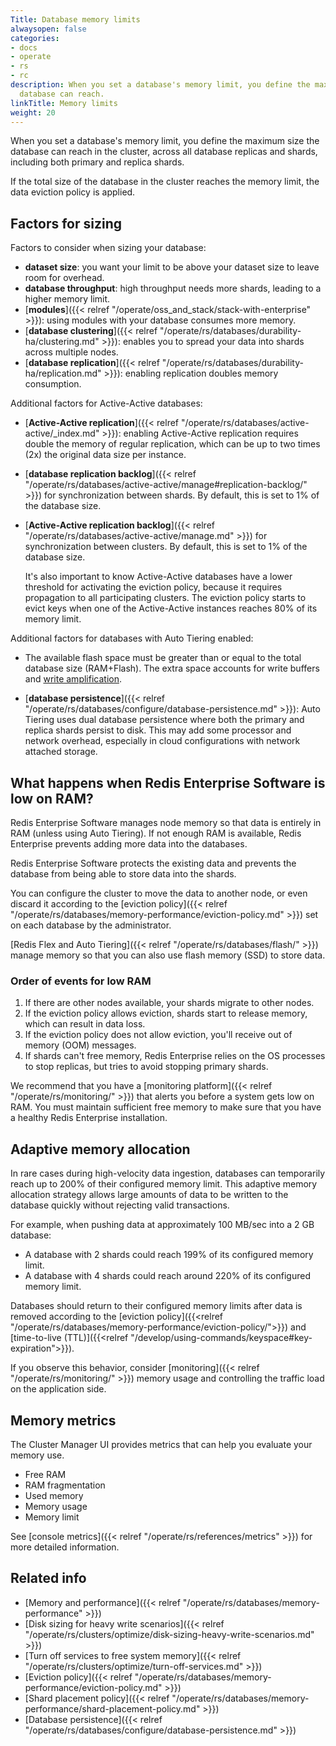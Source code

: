 ```yaml
---
Title: Database memory limits
alwaysopen: false
categories:
- docs
- operate
- rs
- rc
description: When you set a database's memory limit, you define the maximum size the
  database can reach.
linkTitle: Memory limits
weight: 20
---
```

When you set a database's memory limit, you define the maximum size the
database can reach in the cluster, across all database replicas and
shards, including both primary and replica shards.

If the total size of the database in the cluster reaches the memory
limit, the data eviction policy is
applied.

## Factors for sizing

Factors to consider when sizing your database:

- **dataset size**: you want your limit to be above your dataset size to leave room for overhead.
- **database throughput**: high throughput needs more shards, leading to a higher memory limit.
- [**modules**]({{< relref "/operate/oss_and_stack/stack-with-enterprise" >}}): using modules with your database consumes more memory.
- [**database clustering**]({{< relref "/operate/rs/databases/durability-ha/clustering.md" >}}): enables you to spread your data into shards across multiple nodes.
- [**database replication**]({{< relref "/operate/rs/databases/durability-ha/replication.md" >}}): enabling replication doubles memory consumption.

Additional factors for Active-Active databases:

- [**Active-Active replication**]({{< relref "/operate/rs/databases/active-active/_index.md" >}}): enabling Active-Active replication requires double the memory of regular replication, which can be up to two times (2x) the original data size per instance.
- [**database replication backlog**]({{< relref "/operate/rs/databases/active-active/manage#replication-backlog/" >}}) for synchronization between shards. By default, this is set to 1% of the database size.
- [**Active-Active replication backlog**]({{< relref "/operate/rs/databases/active-active/manage.md" >}}) for synchronization between clusters. By default, this is set to 1% of the database size.

  It's also important to know Active-Active databases have a lower threshold for activating the eviction policy, because it requires propagation to all participating clusters. The eviction policy starts to evict keys when one of the Active-Active instances reaches 80% of its memory limit.

Additional factors for  databases with Auto Tiering enabled:

- The available flash space must be greater than or equal to the total database size (RAM+Flash). The extra space accounts for write buffers and [write amplification](https://en.wikipedia.org/wiki/Write_amplification).

- [**database persistence**]({{< relref "/operate/rs/databases/configure/database-persistence.md" >}}): Auto Tiering uses dual database persistence where both the primary and replica shards persist to disk. This may add some processor and network overhead, especially in cloud configurations with network attached storage.

## What happens when Redis Enterprise Software is low on RAM?

Redis Enterprise Software manages node memory so that data is entirely in RAM (unless using Auto Tiering). If not enough RAM is available, Redis Enterprise prevents adding more data into the databases.

Redis Enterprise Software protects the existing data and prevents the database from being able to store data into the shards.

You can configure the cluster to move the data to another node, or even discard it according to the [eviction policy]({{< relref "/operate/rs/databases/memory-performance/eviction-policy.md" >}}) set on each database by the administrator.

[Redis Flex and Auto Tiering]({{< relref "/operate/rs/databases/flash/" >}})
manage memory so that you can also use flash memory (SSD) to store data.

### Order of events for low RAM

1. If there are other nodes available, your shards migrate to other nodes.
2. If the eviction policy allows eviction, shards start to release memory,
which can result in data loss.
3. If the eviction policy does not allow eviction, you'll receive
out of memory (OOM) messages.
4. If shards can't free memory, Redis Enterprise relies on the OS processes to stop replicas,
but tries to avoid stopping primary shards.

We recommend that you have a [monitoring platform]({{< relref "/operate/rs/monitoring/" >}}) that alerts you before a system gets low on RAM.
You must maintain sufficient free memory to make sure that you have a healthy Redis Enterprise installation.

## Adaptive memory allocation

In rare cases during high-velocity data ingestion, databases can temporarily reach up to 200% of their configured memory limit. This adaptive memory allocation strategy allows large amounts of data to be written to the database quickly without rejecting valid transactions.

For example, when pushing data at approximately 100 MB/sec into a 2 GB database:
- A database with 2 shards could reach 199% of its configured memory limit.
- A database with 4 shards could reach around 220% of its configured memory limit.

Databases should return to their configured memory limits after data is removed according to the [eviction policy]({{<relref "/operate/rs/databases/memory-performance/eviction-policy/">}}) and [time-to-live (TTL)]({{<relref "/develop/using-commands/keyspace#key-expiration">}}).

If you observe this behavior, consider [monitoring]({{< relref "/operate/rs/monitoring/" >}}) memory usage and controlling the traffic load on the application side.

## Memory metrics

The Cluster Manager UI provides metrics that can help you evaluate your memory use.

- Free RAM
- RAM fragmentation
- Used memory
- Memory usage
- Memory limit

See [console metrics]({{< relref "/operate/rs/references/metrics" >}}) for more detailed information.

## Related info

- [Memory and performance]({{< relref "/operate/rs/databases/memory-performance" >}})
- [Disk sizing for heavy write scenarios]({{< relref "/operate/rs/clusters/optimize/disk-sizing-heavy-write-scenarios.md" >}})
- [Turn off services to free system memory]({{< relref "/operate/rs/clusters/optimize/turn-off-services.md" >}})
- [Eviction policy]({{< relref "/operate/rs/databases/memory-performance/eviction-policy.md" >}})
- [Shard placement policy]({{< relref "/operate/rs/databases/memory-performance/shard-placement-policy.md" >}})
- [Database persistence]({{< relref "/operate/rs/databases/configure/database-persistence.md" >}})
